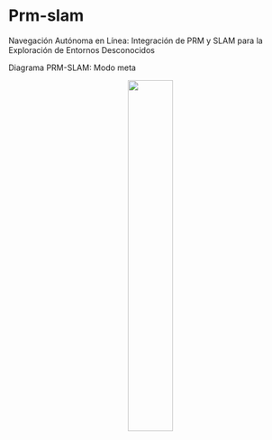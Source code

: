 # Prm-slam
Navegación Autónoma en Línea: Integración de PRM y SLAM para la Exploración de Entornos Desconocidos

Diagrama PRM-SLAM: Modo meta
<p align="center">
    <img width=40% src="(https://github.com/itzchav/PRM-y-SLAM-Exploracion-de-Entornos/blob/main/Diagrma_meta_difinida.png)">
</p>
